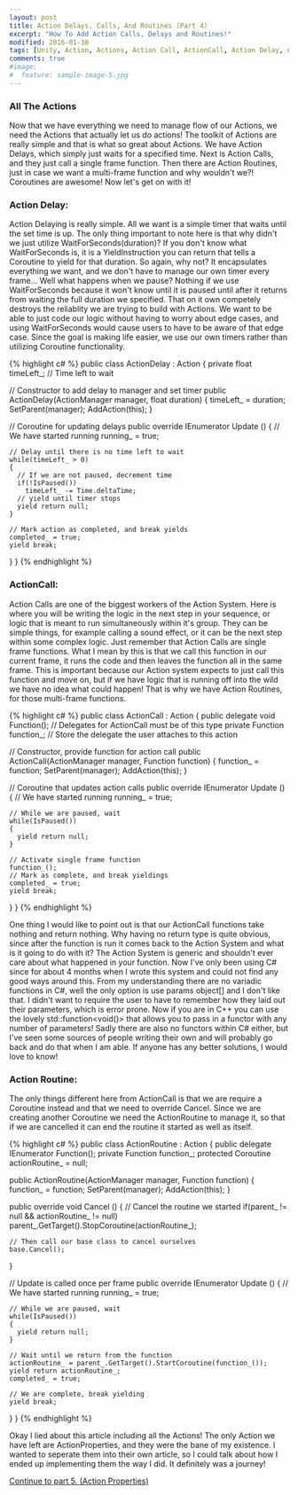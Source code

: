 ```yaml
---
layout: post
title: Action Delays, Calls, And Routines (Part 4)
excerpt: "How To Add Action Calls, Delays and Routines!"
modified: 2016-01-30
tags: [Unity, Action, Actions, Action Call, ActionCall, Action Delay, ActionDelay, Action Routine, Programming, Tips]
comments: true
#image:
#  feature: sample-image-5.jpg
---
```


### All The Actions ###

Now that we have everything we need to manage flow of our Actions, we need the Actions that actually let us do actions! The toolkit of Actions are really simple and that is what so great about Actions. We have Action Delays, which simply just waits for a specified time. Next is Action Calls, and they just call a single frame function. Then there are Action Routines, just in case we want a multi-frame function and why wouldn't we?! Coroutines are awesome! Now let's get on with it!

### Action Delay\: ###

Action Delaying is really simple. All we want is a simple timer that waits until the set time is up. The only thing important to note here is that why didn't we just utilize WaitForSeconds(duration)? If you don't know what WaitForSeconds is, it is a YieldInstruction you can return that tells a Coroutine to yield for that duration. So again, why not? It encapsulates everything we want, and we don't have to manage our own timer every frame... Well what happens when we pause? Nothing if we use WaitForSeconds because it won't know until it is paused until after it returns from waiting the full duration we specified. That on it own competely destroys the reliablity we are trying to build with Actions. We want to be able to just code our logic without having to worry about edge cases, and using WaitForSeconds would cause users to have to be aware of that edge case. Since the goal is making life easier, we use our own timers rather than utilizing Coroutine functionality. 

{% highlight c# %} 
public class ActionDelay : Action
{
  private float timeLeft_; // Time left to wait

  // Constructor to add delay to manager and set timer
  public ActionDelay(ActionManager manager, float duration) 
  { 
    timeLeft_ = duration;
    SetParent(manager);
    AddAction(this);
  }

  // Coroutine for updating delays
  public override IEnumerator Update ()
  {
    // We have started running
    running_ = true;

    // Delay until there is no time left to wait
    while(timeLeft_ > 0)
    {
      // If we are not paused, decrement time
      if(!IsPaused())
        timeLeft_ -= Time.deltaTime;
      // yield until timer stops
      yield return null; 
    }

    // Mark action as completed, and break yields
    completed_ = true;
    yield break;
  }	
}
{% endhighlight %} 

### ActionCall\: ###

Action Calls are one of the biggest workers of the Action System. Here is where you will be writing the logic in the next step in your sequence, or logic that is meant to run simultaneously within it's group. They can be simple things, for example calling a sound effect, or it can be the next step within some complex logic. Just remember that Action Calls are single frame functions. What I mean by this is that we call this function in our current frame, it runs the code and then leaves the function all in the same frame. This is important because our Action system expects to just call this function and move on, but if we have logic that is running off into the wild we have no idea what could happen! That is why we have Action Routines, for those multi-frame functions. 

{% highlight c# %} 
public class ActionCall : Action
{
  public delegate void Function(); // Delegates for ActionCall must be of this type
  private Function function_;      // Store the delegate the user attaches to this action

  // Constructor, provide function for action call
  public ActionCall(ActionManager manager, Function function)
  {
    function_ = function;
    SetParent(manager);
    AddAction(this);
  }

  // Coroutine that updates action calls
  public override IEnumerator Update () 
  {
    // We have started running
    running_ = true;

    // While we are paused, wait
    while(IsPaused()) 
    {
      yield return null;
    }

    // Activate single frame function 
    function_();
    // Mark as complete, and break yieldings
    completed_ = true;
    yield break;
  }	
}
{% endhighlight %} 

One thing I would like to point out is that our ActionCall functions take nothing and return nothing. Why having no return type is quite obvious, since after the function is run it comes back to the Action System and what is it going to do with it? The Action System is generic and shouldn't ever care about what happened in your function. Now I've only been using C# since for about 4 months when I wrote this system and could not find any good ways around this. From my understanding there are no variadic functions in C#, well the only option is use params object[] and I don't like that. I didn't want to require the user to have to remember how they laid out their parameters, which is error prone. Now if you are in C++ you can use the lovely std::function<void()> that allows you to pass in a functor with any number of parameters! Sadly there are also no functors within C# either, but I've seen some sources of people writing their own and will probably go back and do that when I am able. If anyone has any better solutions, I would love to know!

### Action Routine\: ###

The only things different here from ActionCall is that we are require a Coroutine instead and that we need to override Cancel. Since we are creating another Coroutine we need the ActionRoutine to manage it, so that if we are cancelled it can end the routine it started as well as itself.

{% highlight c# %} 
public class ActionRoutine : Action
{
  public delegate IEnumerator Function();
  private Function function_;
  protected Coroutine actionRoutine_ = null;

  public ActionRoutine(ActionManager manager, Function function)
  {
    function_ = function;
    SetParent(manager);
    AddAction(this);
  }

  public override void Cancel ()
  {
    // Cancel the routine we started
    if(parent_ != null && actionRoutine_ != null)
      parent_.GetTarget().StopCoroutine(actionRoutine_);

    // Then call our base class to cancel ourselves
    base.Cancel();
  }

  // Update is called once per frame
  public override IEnumerator Update () 
  {
    // We have started running
    running_ = true;

    // While we are paused, wait
    while(IsPaused()) 
    {
      yield return null;
    }

    // Wait until we return from the function
    actionRoutine_ = parent_.GetTarget().StartCoroutine(function_());
    yield return actionRoutine_;
    completed_ = true;

    // We are complete, break yielding
    yield break;
  }	
}
{% endhighlight %} 

Okay I lied about this article including all the Actions! The only Action we have left are ActionProperties, and they were the bane of my existence. I wanted to seperate them into their own article, so I could talk about how I ended up implementing them the way I did. It definitely was a journey! 

>

[Continue to part 5. (Action Properties)](http://joshualouderback.com/ActionProperties/)
